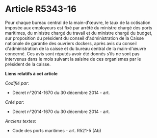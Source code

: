# Article R5343-16

Pour chaque bureau central de la main-d'œuvre, le taux de la cotisation imposée aux employeurs est fixé par arrêté du
ministre chargé des ports maritimes, du ministre chargé du travail et du ministre chargé du budget, sur proposition du
président du conseil d'administration de la Caisse nationale de garantie des ouvriers dockers, après avis du conseil
d'administration de la caisse et du bureau central de la main-d'œuvre concerné. Ces avis sont réputés avoir été donnés s'ils
ne sont pas intervenus dans le mois suivant la saisine de ces organismes par le président de la caisse.

**Liens relatifs à cet article**

_Codifié par_:

  - Décret n°2014-1670 du 30 décembre 2014 - art.

_Créé par_:

  - Décret n°2014-1670 du 30 décembre 2014 - art.

_Anciens textes_:

  - Code des ports maritimes - art. R521-5 (Ab)
